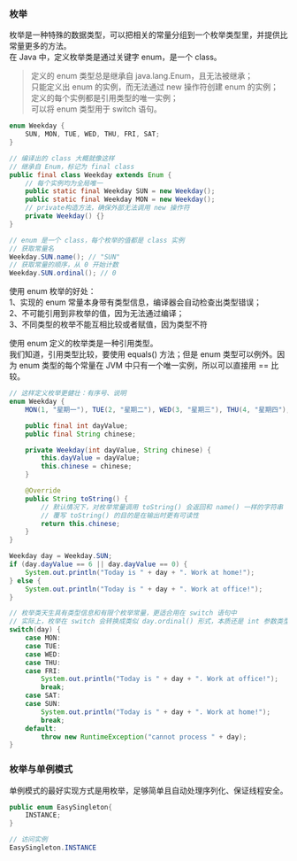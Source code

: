 
### 枚举
枚举是一种特殊的数据类型，可以把相关的常量分组到一个枚举类型里，并提供比常量更多的方法。    
在 Java 中，定义枚举类是通过关键字 enum，是一个 class。  
> 定义的 enum 类型总是继承自 java.lang.Enum，且无法被继承；  
> 只能定义出 enum 的实例，而无法通过 new 操作符创建 enum 的实例；  
> 定义的每个实例都是引用类型的唯一实例；  
> 可以将 enum 类型用于 switch 语句。  


```java
enum Weekday {
    SUN, MON, TUE, WED, THU, FRI, SAT;
}

// 编译出的 class 大概就像这样
// 继承自 Enum，标记为 final class
public final class Weekday extends Enum { 
    // 每个实例均为全局唯一
    public static final Weekday SUN = new Weekday();
    public static final Weekday MON = new Weekday();
    // private构造方法，确保外部无法调用 new 操作符
    private Weekday() {}
}

// enum 是一个 class，每个枚举的值都是 class 实例
// 获取常量名
Weekday.SUN.name(); // "SUN"
// 获取常量的顺序，从 0 开始计数
Weekday.SUN.ordinal(); // 0

```

使用 enum 枚举的好处：  
1、实现的 enum 常量本身带有类型信息，编译器会自动检查出类型错误；  
2、不可能引用到非枚举的值，因为无法通过编译；  
3、不同类型的枚举不能互相比较或者赋值，因为类型不符  

使用 enum 定义的枚举类是一种引用类型。  
我们知道，引用类型比较，要使用 equals() 方法；但是 enum 类型可以例外。因为 enum 类型的每个常量在 JVM 中只有一个唯一实例，所以可以直接用 == 比较。

```java
// 这样定义枚举更健壮：有序号、说明
enum Weekday {
    MON(1, "星期一"), TUE(2, "星期二"), WED(3, "星期三"), THU(4, "星期四"), FRI(5, "星期五"), SAT(6, "星期六"), SUN(0, "星期日");

    public final int dayValue;
    public final String chinese;

    private Weekday(int dayValue, String chinese) {
        this.dayValue = dayValue;
        this.chinese = chinese;
    }

    @Override
    public String toString() {
        // 默认情况下，对枚举常量调用 toString() 会返回和 name() 一样的字符串
        // 覆写 toString() 的目的是在输出时更有可读性
        return this.chinese;
    }
}

Weekday day = Weekday.SUN;
if (day.dayValue == 6 || day.dayValue == 0) {
    System.out.println("Today is " + day + ". Work at home!");
} else {
    System.out.println("Today is " + day + ". Work at office!");
}

// 枚举类天生具有类型信息和有限个枚举常量，更适合用在 switch 语句中
// 实际上，枚举在 switch 会转换成类似 day.ordinal() 形式，本质还是 int 参数类型
switch(day) {
    case MON:
    case TUE:
    case WED:
    case THU:
    case FRI:
        System.out.println("Today is " + day + ". Work at office!");
        break;
    case SAT:
    case SUN:
        System.out.println("Today is " + day + ". Work at home!");
        break;
    default:
        throw new RuntimeException("cannot process " + day);
}
```

### 枚举与单例模式
单例模式的最好实现方式是用枚举，足够简单且自动处理序列化、保证线程安全。  
```java
public enum EasySingleton{
    INSTANCE;
}

// 访问实例
EasySingleton.INSTANCE
```
